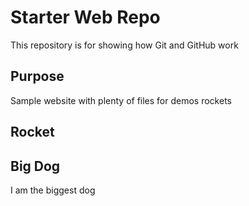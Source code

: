 # Starter Web Repo

This repository is for showing how Git and GitHub work

## Purpose

Sample website with plenty of files for demos rockets

## Rocket

## Big Dog
I am the biggest dog


